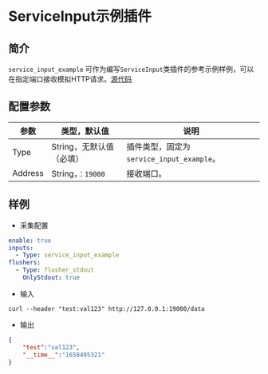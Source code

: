 # ServiceInput示例插件

## 简介
`service_input_example` 可作为编写`ServiceInput`类插件的参考示例样例，可以在指定端口接收模拟HTTP请求。[源代码](https://github.com/alibaba/ilogtail/blob/main/plugins/input/example/service_example.go)

## 配置参数
| 参数 | 类型，默认值 | 说明 |
| - | - | - |
| Type | String，无默认值（必填） | 插件类型，固定为`service_input_example`。 |
| Address | String，`：19000` | 接收端口。 |


## 样例

* 采集配置
```yaml
enable: true
inputs:
  - Type: service_input_example
flushers:
  - Type: flusher_stdout
    OnlyStdout: true  
```

* 输入
```
curl --header "test:val123" http://127.0.0.1:19000/data
```

* 输出
```json
{
	"test":"val123",
	"__time__":"1658495321"
}
```